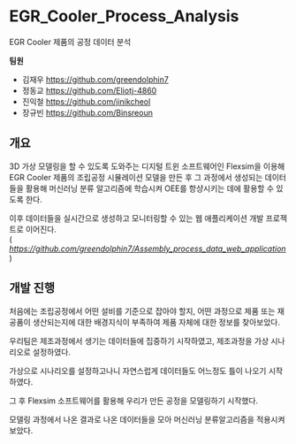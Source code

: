 # EGR_Cooler_Process_Analysis
EGR Cooler 제품의 공정 데이터 분석

**팀원** 

+ 김재우 https://github.com/greendolphin7
+ 정동교 https://github.com/Eliotj-4860  
+ 진익철 https://github.com/jinikcheol  
+ 장규빈 https://github.com/Binsreoun  


## 개요

3D 가상 모델링을 할 수 있도록 도와주는 디지털 트윈 소프트웨어인 Flexsim을 이용해 EGR Cooler 제품의 조립공정 시뮬레이션 모델을 만든 후 그 과정에서 생성되는 데이터들을 활용해 머신러닝 분류 알고리즘에 학습시켜 OEE를 항샹시키는 데에 활용할 수 있도록 한다.

이후 데이터들을 실시간으로 생성하고 모니터링할 수 있는 웹 애플리케이션 개발 프로젝트로 이어진다.  
( _https://github.com/greendolphin7/Assembly_process_data_web_application_ )

## 개발 진행

처음에는 조립공정에서 어떤 설비를 기준으로 잡아야 할지, 어떤 과정으로 제품 또는 재공품이 생산되는지에 대한 배경지식이 부족하여 제품 자체에 대한 정보를 찾아보았다.

우리팀은 제조과정에서 생기는 데이터들에 집중하기 시작하였고, 제조과정을 가상 시나리오로 설정하였다.

가상으로 시나리오를 설정하고나니 자연스럽게 데이터들도 어느정도 틀이 나오기 시작하였다.

그 후 Flexsim 소프트웨어를 활용해 우리가 만든 공정을 모델링하기 시작했다.

모델링 과정에서 나온 결과로 나온 데이터들을 모아 머신러닝 분류알고리즘을 적용시켜보았다.
